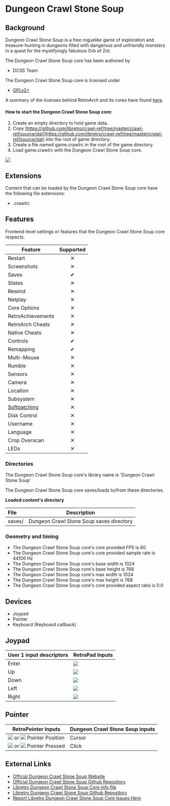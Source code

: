 # Dungeon Crawl Stone Soup

## Background
Dungeon Crawl Stone Soup is a free roguelike game of exploration and treasure-hunting in dungeons filled with dangerous and unfriendly monsters in a quest for the mystifyingly fabulous Orb of Zot. 

The Dungeon Crawl Stone Soup core has been authored by

- DCSS Team

The Dungeon Crawl Stone Soup core is licensed under

- [GPLv2+](https://github.com/libretro/crawl-ref/blob/master/crawl-ref/licence.txt)

A summary of the licenses behind RetroArch and its cores have found [here](https://docs.libretro.com/tech/licenses/).

#### How to start the Dungeon Crawl Stone Soup core:

1. Create an empty directory to hold game data.
2. Copy [https://github.com/libretro/crawl-ref/tree/master/crawl-ref/source/dat](https://github.com/libretro/crawl-ref/tree/master/crawl-ref/source/dat) into the root of game directory.
3. Create a file named game.crawlrc in the root of the game directory.
4. Load game.crawlrc with the Dungeon Crawl Stone Soup core.

![](../image/core/stone_soup/dat.png)

## Extensions

Content that can be loaded by the Dungeon Crawl Stone Soup core have the following file extensions:

- .crawlrc

## Features

Frontend-level settings or features that the Dungeon Crawl Stone Soup core respects.

| Feature           | Supported |
|-------------------|:---------:|
| Restart           | ✕         |
| Screenshots       | ✕         |
| Saves             | ✔         |
| States            | ✕         |
| Rewind            | ✕         |
| Netplay           | ✕         |
| Core Options      | ✕         |
| RetroAchievements | ✕         |
| RetroArch Cheats  | ✕         |
| Native Cheats     | ✕         |
| Controls          | ✔         |
| Remapping         | ✔         |
| Multi-Mouse       | ✕         |
| Rumble            | ✕         |
| Sensors           | ✕         |
| Camera            | ✕         |
| Location          | ✕         |
| Subsystem         | ✕         |
| [Softpatching](https://docs.libretro.com/guides/softpatching/) | ✕         |
| Disk Control      | ✕         |
| Username          | ✕         |
| Language          | ✕         |
| Crop Overscan     | ✕         |
| LEDs              | ✕         |

### Directories

The Dungeon Crawl Stone Soup core's library name is 'Dungeon Crawl: Stone Soup'

The Dungeon Crawl Stone Soup core saves/loads to/from these directories.

**Loaded content's directory**

| File   | Description                              |
|:-------|:----------------------------------------:|
| saves/ | Dungeon Crawl Stone Soup saves directory |

### Geometry and timing

- The Dungeon Crawl Stone Soup core's core provided FPS is 60
- The Dungeon Crawl Stone Soup core's core provided sample rate is 44100 Hz
- The Dungeon Crawl Stone Soup core's base width is 1024
- The Dungeon Crawl Stone Soup core's base height is 768
- The Dungeon Crawl Stone Soup core's max width is 1024
- The Dungeon Crawl Stone Soup core's max height is 768
- The Dungeon Crawl Stone Soup core's core provided aspect ratio is 0.0

## Devices

- Joypad
- Pointer
- Keyboard (Keyboard callback)

## Joypad

| User 1 input descriptors | RetroPad Inputs                             |
|--------------------------|---------------------------------------------|
| Enter                    | ![](../image/retropad/retro_b.png)          |
| Up                       | ![](../image/retropad/retro_dpad_up.png)    |
| Down                     | ![](../image/retropad/retro_dpad_down.png)  |
| Left                     | ![](../image/retropad/retro_dpad_left.png)  |
| Right                    | ![](../image/retropad/retro_dpad_right.png) |

## Pointer

| RetroPointer Inputs                                                                                                      | Dungeon Crawl Stone Soup inputs |
|--------------------------------------------------------------------------------------------------------------------------|---------------------------------|
| ![](../image/retromouse/retro_mouse.png) or ![](../image/Button_Pack/Gestures/Gesture_Finger_Front.png) Pointer Position | Cursor                          | 
| ![](../image/retromouse/retro_left.png) or ![](../image/Button_Pack/Gestures/Gesture_Tap.png) Pointer Pressed            | Click                           |

## External Links

- [Official Dungeon Crawl Stone Soup Website](https://crawl.develz.org/)
- [Official Dungeon Crawl Stone Soup Github Repository](https://github.com/crawl/crawl)
- [Libretro Dungeon Crawl Stone Soup Core info file](https://github.com/libretro/libretro-super/blob/master/dist/info/stonesoup_libretro.info)
- [Libretro Dungeon Crawl Stone Soup Github Repository](https://github.com/libretro/crawl-ref)
- [Report Libretro Dungeon Crawl Stone Soup Core Issues Here](https://github.com/libretro/libretro-meta/issues)